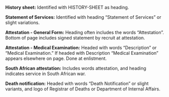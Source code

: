 **History sheet:** Identified with HISTORY-SHEET as heading.

**Statement of Services:** Identified with heading “Statement of Services” or slight variations.

**Attestation - General Form:** Heading often includes the words “Attestation”. Bottom of page includes signed statement by recruit at attestation.

**Attestation - Medical Examination:** Headed with words “Description” or “Medical Examination.” If headed with Description “Medical Examination” appears elsewhere on page. Done at enlistment.

**South African attestation:** Includes words attestation, and heading indicates service in South African war.

**Death notification:** Headed with words “Death Notification” or slight variants, and logo of Registrar of Deaths or Department of Internal Affairs. 